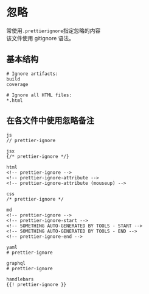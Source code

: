 # 忽略

常使用`.prettierignore`指定忽略的内容  
该文件使用 gitignore 语法。

## 基本结构

```
# Ignore artifacts:
build
coverage

# Ignore all HTML files:
*.html
```

## 在各文件中使用忽略备注

```
js
// prettier-ignore

jsx
{/* prettier-ignore */}

html
<!-- prettier-ignore -->
<!-- prettier-ignore-attribute -->
<!-- prettier-ignore-attribute (mouseup) -->

css
/* prettier-ignore */

md
<!-- prettier-ignore -->
<!-- prettier-ignore-start -->
<!-- SOMETHING AUTO-GENERATED BY TOOLS - START -->
<!-- SOMETHING AUTO-GENERATED BY TOOLS - END -->
<!-- prettier-ignore-end -->

yaml
# prettier-ignore

graphql
# prettier-ignore

handlebars
{{! prettier-ignore }}
```
